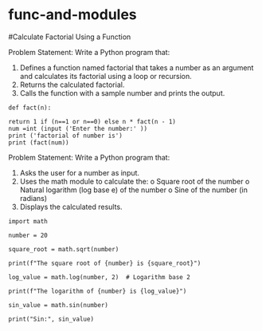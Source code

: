 # func-and-modules
#Calculate Factorial Using a Function 


Problem Statement: Write a Python program that:
1.   Defines a function named factorial that takes a number as an argument and calculates its factorial using a loop or recursion.
2.   Returns the calculated factorial.
3.   Calls the function with a sample number and prints the output.
  
    def fact(n):
    
    return 1 if (n==1 or n==0) else n * fact(n - 1) 
    num =int (input ('Enter the number:' ))
    print ('factorial of number is')
    print (fact(num))

Problem Statement: Write a Python program that:
1.   Asks the user for a number as input.
2.   Uses the math module to calculate the:
o   Square root of the number
o   Natural logarithm (log base e) of the number
o   Sine of the number (in radians)
3.   Displays the calculated results.

    import math
   
    number = 20
   
    square_root = math.sqrt(number)
   
    print(f"The square root of {number} is {square_root}")

    log_value = math.log(number, 2)  # Logarithm base 2
  
    print(f"The logarithm of {number} is {log_value}")
  
    sin_value = math.sin(number)
    
    print("Sin:", sin_value)
